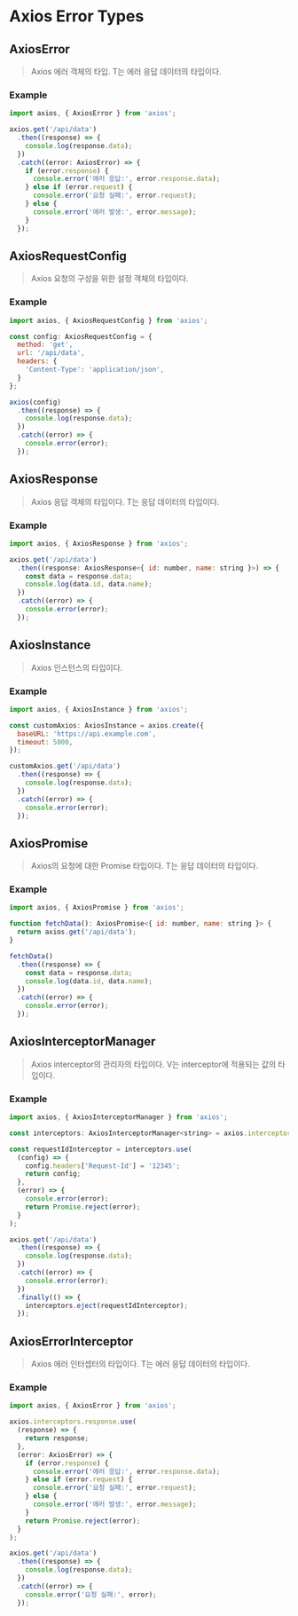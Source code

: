 # Axios Error Types

## AxiosError<T>
> Axios 에러 객체의 타입. T는 에러 응답 데이터의 타입이다.
### Example
```js
import axios, { AxiosError } from 'axios';

axios.get('/api/data')
  .then((response) => {
    console.log(response.data);
  })
  .catch((error: AxiosError) => {
    if (error.response) {
      console.error('에러 응답:', error.response.data);
    } else if (error.request) {
      console.error('요청 실패:', error.request);
    } else {
      console.error('에러 발생:', error.message);
    }
  });
```

## AxiosRequestConfig
> Axios 요청의 구성을 위한 설정 객체의 타입이다.
### Example
```js
import axios, { AxiosRequestConfig } from 'axios';

const config: AxiosRequestConfig = {
  method: 'get',
  url: '/api/data',
  headers: {
    'Content-Type': 'application/json',
  }
};

axios(config)
  .then((response) => {
    console.log(response.data);
  })
  .catch((error) => {
    console.error(error);
  });
```

## AxiosResponse<T>
>  Axios 응답 객체의 타입이다. T는 응답 데이터의 타입이다.

### Example
```js
import axios, { AxiosResponse } from 'axios';

axios.get('/api/data')
  .then((response: AxiosResponse<{ id: number, name: string }>) => {
    const data = response.data;
    console.log(data.id, data.name);
  })
  .catch((error) => {
    console.error(error);
  });
```
## AxiosInstance
> Axios 인스턴스의 타입이다.
### Example
```js
import axios, { AxiosInstance } from 'axios';

const customAxios: AxiosInstance = axios.create({
  baseURL: 'https://api.example.com',
  timeout: 5000,
});

customAxios.get('/api/data')
  .then((response) => {
    console.log(response.data);
  })
  .catch((error) => {
    console.error(error);
  });

```

## AxiosPromise<T>
> Axios의 요청에 대한 Promise 타입이다. T는 응답 데이터의 타입이다.
### Example
```js
import axios, { AxiosPromise } from 'axios';

function fetchData(): AxiosPromise<{ id: number, name: string }> {
  return axios.get('/api/data');
}

fetchData()
  .then((response) => {
    const data = response.data;
    console.log(data.id, data.name);
  })
  .catch((error) => {
    console.error(error);
  });
```

## AxiosInterceptorManager<V>
> Axios interceptor의 관리자의 타입이다. V는 interceptor에 적용되는 값의 타입이다.
### Example
```js
import axios, { AxiosInterceptorManager } from 'axios';

const interceptors: AxiosInterceptorManager<string> = axios.interceptors.request;

const requestIdInterceptor = interceptors.use(
  (config) => {
    config.headers['Request-Id'] = '12345';
    return config;
  },
  (error) => {
    console.error(error);
    return Promise.reject(error);
  }
);

axios.get('/api/data')
  .then((response) => {
    console.log(response.data);
  })
  .catch((error) => {
    console.error(error);
  })
  .finally(() => {
    interceptors.eject(requestIdInterceptor);
  });
```

## AxiosErrorInterceptor<T>
> Axios 에러 인터셉터의 타입이다. T는 에러 응답 데이터의 타입이다.

### Example
```js
import axios, { AxiosError } from 'axios';

axios.interceptors.response.use(
  (response) => {
    return response;
  },
  (error: AxiosError) => {
    if (error.response) {
      console.error('에러 응답:', error.response.data);
    } else if (error.request) {
      console.error('요청 실패:', error.request);
    } else {
      console.error('에러 발생:', error.message);
    }
    return Promise.reject(error);
  }
);

axios.get('/api/data')
  .then((response) => {
    console.log(response.data);
  })
  .catch((error) => {
    console.error('요청 실패:', error);
  });
```


